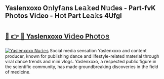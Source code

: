 ## Yaslenxoxo O𝚗lyf𝚊ns Le𝚊𝚔ed N𝚞𝚍es - Part-fvK Ph𝚘tos Vi𝚍eo - H𝚘t Part Le𝚊𝚔s 4UfgI

# <h2><a href="http://hfdve7q.feru.top/?c=Yaslenxoxo">🔗 👉 🔴 Yaslenxoxo Vi𝚍𝚎o Ph𝚘t𝚘𝚜</a></h2>

[![Yaslenxoxo Nu𝚍𝚎s](https://i.imgur.com/0TWrTi3.gif)](http://hfdve7q.feru.top/?c=Yaslenxoxo)
Social media sensation Yaslenxoxo and content producer, known for publishing dance and lifestyle-related material through viral dance trends and mini vlogs. Yaslenxoxo, a respected public figure in the scientific community, has made groundbreaking discoveries in the field of medicine. 
